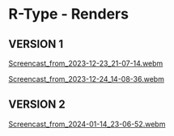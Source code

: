 # R-Type - Renders

## VERSION 1
[Screencast_from_2023-12-23_21-07-14.webm](https://github.com/Lukacms/R-Type/assets/91676399/9ba3abe6-62b2-470f-9163-b7f721579253)


[Screencast_from_2023-12-24_14-08-36.webm](https://github.com/Lukacms/R-Type/assets/91676399/4a41100c-2340-42e3-bdfe-7be73dbf00fd)

## VERSION 2
[Screencast_from_2024-01-14_23-06-52.webm](https://github.com/Lukacms/R-Type/assets/91676399/ceea7cba-6589-45a8-b6d5-d8e758b31658)
